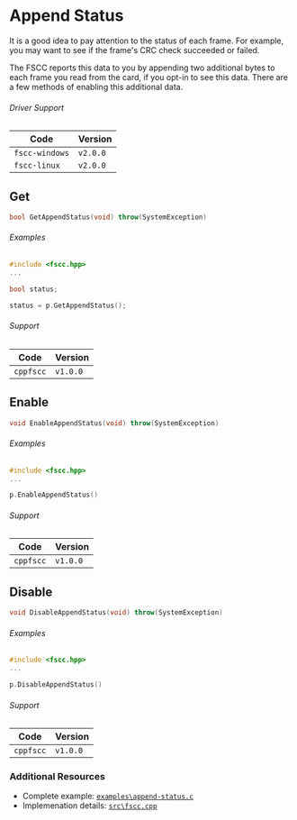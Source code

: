 # Append Status

It is a good idea to pay attention to the status of each frame. For example, you
may want to see if the frame's CRC check succeeded or failed.

The FSCC reports this data to you by appending two additional bytes
to each frame you read from the card, if you opt-in to see this data. There are
a few methods of enabling this additional data.

###### Driver Support
| Code           | Version
| -------------- | --------
| `fscc-windows` | `v2.0.0` 
| `fscc-linux`   | `v2.0.0` 


## Get
```c++
bool GetAppendStatus(void) throw(SystemException)
```

###### Examples
```c++
#include <fscc.hpp>
...

bool status;

status = p.GetAppendStatus();
```

###### Support
| Code           | Version
| -------------- | --------
| `cppfscc`        | `v1.0.0`


## Enable
```c++
void EnableAppendStatus(void) throw(SystemException)
```

###### Examples
```c++
#include <fscc.hpp>
...

p.EnableAppendStatus()
```

###### Support
| Code           | Version
| -------------- | --------
| `cppfscc`        | `v1.0.0`


## Disable
```c++
void DisableAppendStatus(void) throw(SystemException)
```


###### Examples
```c++
#include <fscc.hpp>
...

p.DisableAppendStatus()
```

###### Support
| Code           | Version
| -------------- | --------
| `cppfscc`        | `v1.0.0`


### Additional Resources
- Complete example: [`examples\append-status.c`](https://github.com/commtech/cppfscc/blob/master/examples/append-status/append-status.cpp)
- Implemenation details: [`src\fscc.cpp`](https://github.com/commtech/cppfscc/blob/master/src/fscc.cpp)
